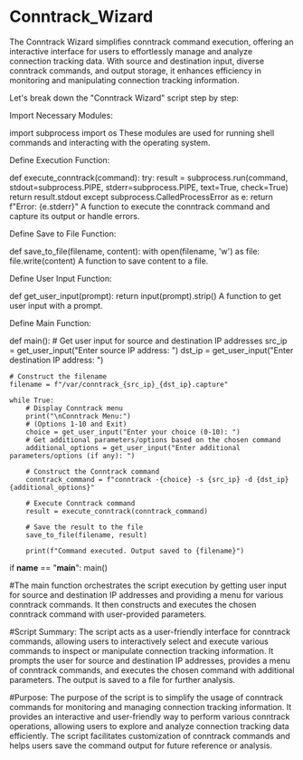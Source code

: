 # Conntrack_Wizard

The Conntrack Wizard simplifies conntrack command execution, offering an interactive interface for users to effortlessly manage and analyze connection tracking data. With source and destination input, diverse conntrack commands, and output storage, it enhances efficiency in monitoring and manipulating connection tracking information.


Let's break down the "Conntrack Wizard" script step by step:

Import Necessary Modules:

import subprocess
import os
These modules are used for running shell commands and interacting with the operating system.

Define Execution Function:

def execute_conntrack(command):
    try:
        result = subprocess.run(command, stdout=subprocess.PIPE, stderr=subprocess.PIPE, text=True, check=True)
        return result.stdout
    except subprocess.CalledProcessError as e:
        return f"Error: {e.stderr}"
A function to execute the conntrack command and capture its output or handle errors.

Define Save to File Function:

def save_to_file(filename, content):
    with open(filename, 'w') as file:
        file.write(content)
A function to save content to a file.

Define User Input Function:

def get_user_input(prompt):
    return input(prompt).strip()
A function to get user input with a prompt.

Define Main Function:

def main():
    # Get user input for source and destination IP addresses
    src_ip = get_user_input("Enter source IP address: ")
    dst_ip = get_user_input("Enter destination IP address: ")

    # Construct the filename
    filename = f"/var/conntrack_{src_ip}_{dst_ip}.capture"

    while True:
        # Display Conntrack menu
        print("\nConntrack Menu:")
        # (Options 1-10 and Exit)
        choice = get_user_input("Enter your choice (0-10): ")
        # Get additional parameters/options based on the chosen command
        additional_options = get_user_input("Enter additional parameters/options (if any): ")

        # Construct the Conntrack command
        conntrack_command = f"conntrack -{choice} -s {src_ip} -d {dst_ip} {additional_options}"

        # Execute Conntrack command
        result = execute_conntrack(conntrack_command)

        # Save the result to the file
        save_to_file(filename, result)

        print(f"Command executed. Output saved to {filename}")

if __name__ == "__main__":
    main()

#The main function orchestrates the script execution by getting user input for source and destination IP addresses and providing a menu for various conntrack commands. It then constructs and executes the chosen conntrack command with user-provided parameters.

#Script Summary: The script acts as a user-friendly interface for conntrack commands, allowing users to interactively select and execute various commands to inspect or manipulate connection tracking information. It prompts the user for source and destination IP addresses, provides a menu of conntrack commands, and executes the chosen command with additional parameters. The output is saved to a file for further analysis.

#Purpose: The purpose of the script is to simplify the usage of conntrack commands for monitoring and managing connection tracking information. It provides an interactive and user-friendly way to perform various conntrack operations, allowing users to explore and analyze connection tracking data efficiently. The script facilitates customization of conntrack commands and helps users save the command output for future reference or analysis.
